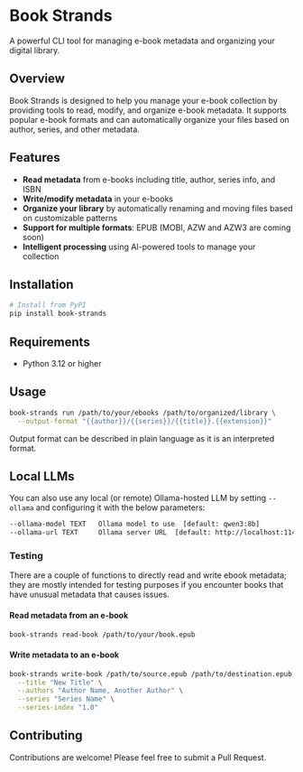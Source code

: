 # Book Strands

A powerful CLI tool for managing e-book metadata and organizing your digital library.

## Overview

Book Strands is designed to help you manage your e-book collection by providing tools to read, modify, and organize e-book metadata. It supports popular e-book formats and can automatically organize your files based on author, series, and other metadata.

## Features

- **Read metadata** from e-books including title, author, series info, and ISBN
- **Write/modify metadata** in your e-books
- **Organize your library** by automatically renaming and moving files based on customizable patterns
- **Support for multiple formats**: EPUB (MOBI, AZW and AZW3 are coming soon)
- **Intelligent processing** using AI-powered tools to manage your collection

## Installation

```bash
# Install from PyPI
pip install book-strands
```

## Requirements

- Python 3.12 or higher

## Usage

```bash
book-strands run /path/to/your/ebooks /path/to/organized/library \
  --output-format "{{author}}/{{series}}/{{title}}.{{extension}}"
```

Output format can be described in plain language as it is an interpreted format.

## Local LLMs

You can also use any local (or remote) Ollama-hosted LLM by setting `--ollama` and configuring it with the below parameters:

```bash
--ollama-model TEXT   Ollama model to use  [default: qwen3:8b]
--ollama-url TEXT     Ollama server URL  [default: http://localhost:11434]
```

### Testing

There are a couple of functions to directly read and write ebook metadata; they are mostly intended for testing purposes if you encounter books that have unusual metadata that causes issues.

#### Read metadata from an e-book

```bash
book-strands read-book /path/to/your/book.epub
```

#### Write metadata to an e-book

```bash
book-strands write-book /path/to/source.epub /path/to/destination.epub \
  --title "New Title" \
  --authors "Author Name, Another Author" \
  --series "Series Name" \
  --series-index "1.0"
```

## Contributing

Contributions are welcome! Please feel free to submit a Pull Request.
